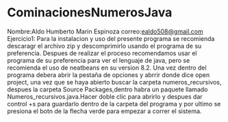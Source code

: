 # CominacionesNumerosJava
Nombre:Aldo Humberto Marin Espinoza
correo:ealdo508@gmail.com
Ejercicio1:
Para la instalacion y uso del presente programa se recomienda descaragr el archivo zip y descomprimirlo usando el programa de su preferencia.
Despues de realizar el proceso recomendamos usar el programa de su preferencia para ver el lenguaje de java, pero se recomienda el uso de neatbeans en su version 8.2.
Una vez dentro del programa debera abrir la pestaña de opciones y abrrir donde dice open project, una vez que se haya abierto buscar la carpeta numeros_recursivos, despues la 
carpeta 	Source Packages,dentro habra un paquete llamado Numeros_recursivos.java.Hacer doble clic para abrirlo y despues dar control +s para guardarlo dentro de la carpeta del
programa y por ultimo se presiona el botn de la flecha verde para empezar a correr el sistema.
